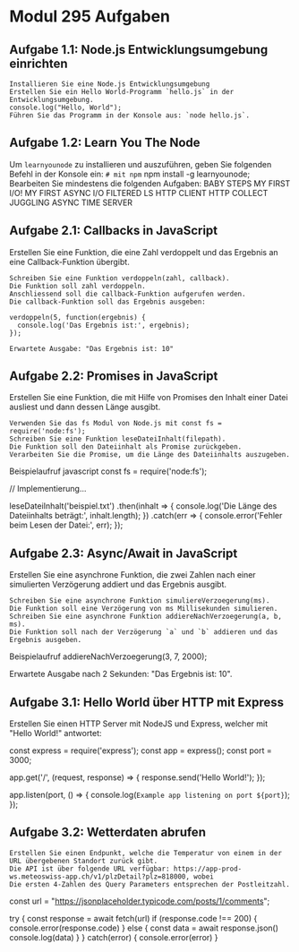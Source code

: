# Modul 295 Aufgaben

## Aufgabe 1.1: Node.js Entwicklungsumgebung einrichten

    Installieren Sie eine Node.js Entwicklungsumgebung
    Erstellen Sie ein Hello World-Programm `hello.js` in der Entwicklungsumgebung.
    console.log("Hello, World");
    Führen Sie das Programm in der Konsole aus: `node hello.js`.

## Aufgabe 1.2: Learn You The Node

Um `learnyounode` zu installieren und auszuführen, geben Sie folgenden Befehl in der Konsole ein:
`# mit npm`
npm install -g learnyounode;
Bearbeiten Sie mindestens die folgenden Aufgaben:
    BABY STEPS
    MY FIRST I/O!
    MY FIRST ASYNC I/O
    FILTERED LS
    HTTP CLIENT
    HTTP COLLECT
    JUGGLING ASYNC
    TIME SERVER

## Aufgabe 2.1: Callbacks in JavaScript

Erstellen Sie eine Funktion, die eine Zahl verdoppelt und das Ergebnis an eine Callback-Funktion übergibt.

    Schreiben Sie eine Funktion verdoppeln(zahl, callback).
    Die Funktion soll zahl verdoppeln.
    Anschliessend soll die callback-Funktion aufgerufen werden.
    Die callback-Funktion soll das Ergebnis ausgeben:

    verdoppeln(5, function(ergebnis) {
      console.log('Das Ergebnis ist:', ergebnis);
    });

    Erwartete Ausgabe: "Das Ergebnis ist: 10"

## Aufgabe 2.2: Promises in JavaScript

Erstellen Sie eine Funktion, die mit Hilfe von Promises den Inhalt einer Datei ausliest und dann dessen Länge ausgibt.

    Verwenden Sie das fs Modul von Node.js mit const fs = require('node:fs');
    Schreiben Sie eine Funktion leseDateiInhalt(filepath).
    Die Funktion soll den Dateiinhalt als Promise zurückgeben.
    Verarbeiten Sie die Promise, um die Länge des Dateiinhalts auszugeben.

Beispielaufruf
javascript const fs = require('node:fs');

// Implementierung...

leseDateiInhalt('beispiel.txt')
  .then(inhalt => { console.log('Die Länge des Dateiinhalts beträgt:', inhalt.length);
})
  .catch(err => { console.error('Fehler beim Lesen der Datei:', err);
});

## Aufgabe 2.3: Async/Await in JavaScript

Erstellen Sie eine asynchrone Funktion, die zwei Zahlen nach einer simulierten Verzögerung addiert und das Ergebnis ausgibt.

    Schreiben Sie eine asynchrone Funktion simuliereVerzoegerung(ms).
    Die Funktion soll eine Verzögerung von ms Millisekunden simulieren.
    Schreiben Sie eine asynchrone Funktion addiereNachVerzoegerung(a, b, ms).
    Die Funktion soll nach der Verzögerung `a` und `b` addieren und das Ergebnis ausgeben.

Beispielaufruf
addiereNachVerzoegerung(3, 7, 2000);

Erwartete Ausgabe nach 2 Sekunden: "Das Ergebnis ist: 10".

## Aufgabe 3.1: Hello World über HTTP mit Express

Erstellen Sie einen HTTP Server mit NodeJS und Express, welcher mit "Hello World!" antwortet:

const express = require('express');
const app = express();
const port = 3000;

app.get('/', (request, response) => {
  response.send('Hello World!');
});

app.listen(port, () => {
  console.log(`Example app listening on port ${port}`);
});

## Aufgabe 3.2: Wetterdaten abrufen

    Erstellen Sie einen Endpunkt, welche die Temperatur von einem in der URL übergebenen Standort zurück gibt.
    Die API ist über folgende URL verfügbar: https://app-prod-ws.meteoswiss-app.ch/v1/plzDetail?plz=818000, wobei
    Die ersten 4-Zahlen des Query Parameters entsprechen der Postleitzahl.

const url = "https://jsonplaceholder.typicode.com/posts/1/comments";


try {
  const response = await fetch(url)
  if (response.code !== 200) {
    console.error(response.code)
  }
  else {
    const data = await response.json()
    console.log(data)
  }
} catch(error) {
  console.error(error)
}